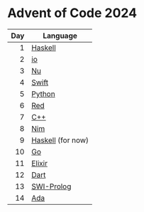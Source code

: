 # Advent of Code 2024

|  Day | Language                                      |
| ---: | --------------------------------------------- |
|    1 | [Haskell](https://www.haskell.org/)           |
|    2 | [io](https://iolanguage.org/)                 |
|    3 | [Nu](https://www.nushell.sh/)                 |
|    4 | [Swift](https://www.swift.org/)               |
|    5 | [Python](https://www.python.org/)             |
|    6 | [Red](https://www.red-lang.org/)              |
|    7 | [C++](https://isocpp.org/)                    |
|    8 | [Nim](https://nim-lang.org/)                  |
|    9 | [Haskell](https://www.haskell.org/) (for now) |
|   10 | [Go](https://go.dev/)                         |
|   11 | [Elixir](https://elixir-lang.org/)            |
|   12 | [Dart](https://dart.dev/)                     |
|   13 | [SWI-Prolog](https://www.swi-prolog.org/)     |
|   14 | [Ada](https://ada-lang.io/)                   |
